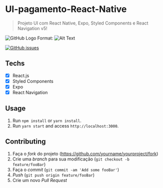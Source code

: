 # UI-pagamento-React-Native

> Projeto UI com React Native, Expo, Styled Components e React Navigation v5! 

![GitHub Logo](/images/logo.png)
Format: ![Alt Text](url)

<a href="https://github.com/omariosouto/flappy-bird-devsoutinho/issues"><img alt="GitHub issues" src="https://img.shields.io/github/issues/omariosouto/flappy-bird-devsoutinho?label=Randal%20TK"></a>

## Techs

- [x] React.js
- [x] Styled Components
- [x] Expo
- [x] React Navigation

## Usage

1. Run `npm install` or `yarn install`.<br />
2. Run `yarn start` and access `http://localhost:3000`.<br />

## Contributing

1. Faça o _fork_ do projeto (<https://github.com/yourname/yourproject/fork>)
2. Crie uma _branch_ para sua modificação (`git checkout -b feature/fooBar`)
3. Faça o _commit_ (`git commit -am 'Add some fooBar'`)
4. _Push_ (`git push origin feature/fooBar`)
5. Crie um novo _Pull Request_

[npm-image]: https://img.shields.io/npm/v/datadog-metrics.svg?style=flat-square
[npm-url]: https://npmjs.org/package/datadog-metrics
[npm-downloads]: https://img.shields.io/npm/dm/datadog-metrics.svg?style=flat-square
[travis-image]: https://img.shields.io/travis/dbader/node-datadog-metrics/master.svg?style=flat-square
[travis-url]: https://travis-ci.org/dbader/node-datadog-metrics
[wiki]: https://github.com/seunome/seuprojeto/wiki
[Randaltk]:https://img.shields.io/github/issues/omariosouto/flappy-bird-devsoutinho?label=Randal%20TK
